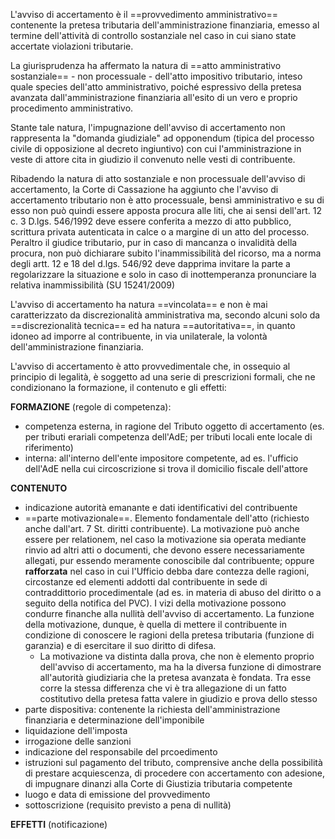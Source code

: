 L'avviso di accertamento è il ==provvedimento amministrativo== contenente la pretesa tributaria dell'amministrazione finanziaria, emesso al termine dell'attività di controllo sostanziale nel caso in cui siano state accertate violazioni tributarie.

La giurisprudenza ha affermato la natura di ==atto amministrativo sostanziale== - non processuale - dell'atto impositivo tributario, inteso quale species dell'atto amministrativo, poiché espressivo della pretesa avanzata dall'amministrazione finanziaria all'esito di un vero e proprio procedimento amministrativo. 

Stante tale natura, l'impugnazione dell'avviso di accertamento non rappresenta la "domanda giudiziale" ad opponendum (tipica del processo civile di opposizione al decreto ingiuntivo) con cui l'amministrazione in veste di attore cita in giudizio il convenuto nelle vesti di contribuente.

Ribadendo la natura di atto sostanziale e non processuale dell'avviso di accertamento, la Corte di Cassazione ha aggiunto che l'avviso di accertamento tributario non è atto processuale, bensì amministrativo e su di esso non può quindi essere apposta procura alle liti, che ai sensi dell'art. 12 c. 3 D.lgs. 546/1992 deve essere conferita a mezzo di atto pubblico, scrittura privata autenticata in calce o a margine di un atto del processo.
Peraltro il giudice tributario, pur in caso di mancanza o invalidità della procura, non può dichiarare subito l'inammissibilità del ricorso, ma a norma degli artt. 12 e 18 del d.lgs. 546/92 deve dapprima invitare la parte a regolarizzare la situazione e solo in caso di inottemperanza pronunciare la relativa inammissibilità (SU 15241/2009)

L'avviso di accertamento ha natura ==vincolata== e non è mai caratterizzato da discrezionalità amministrativa ma, secondo alcuni solo da ==discrezionalità tecnica== ed ha natura ==autoritativa==, in quanto idoneo ad imporre al contribuente, in via unilaterale, la volontà dell'amministrazione finanziaria.

L'avviso di accertamento è atto provvedimentale che, in ossequio al principio di legalità, è soggetto ad una serie di prescrizioni formali, che ne condizionano la formazione, il contenuto e gli effetti:

**FORMAZIONE** (regole di competenza):
- competenza esterna, in ragione del Tributo oggetto di accertamento (es. per tributi erariali competenza dell'AdE; per tributi locali ente locale di riferimento)
- interna: all'interno dell'ente impositore competente, ad es. l'ufficio dell'AdE nella cui circoscrizione si trova il domicilio fiscale dell'attore

**CONTENUTO**
- indicazione autorità emanante e dati identificativi del contribuente
- ==parte motivazionale==. Elemento fondamentale dell'atto (richiesto anche dall'art. 7 St. diritti contribuente). La motivazione può anche essere per relationem, nel caso la motivazione sia operata mediante rinvio ad altri atti o documenti, che devono essere necessariamente allegati, pur essendo meramente conoscibile dal contribuente; oppure **rafforzata** nel caso in cui l'Ufficio debba dare contezza delle ragioni, circostanze ed elementi addotti dal contribuente in sede di contraddittorio procedimentale (ad es. in materia di abuso del diritto o a seguito della notifica del PVC). I vizi della motivazione possono condurre finanche alla nullità dell'avviso di accertamento. La funzione della motivazione, dunque, è quella di mettere il contribuente in condizione di conoscere le ragioni della pretesa tributaria (funzione di garanzia) e di esercitare il suo diritto di difesa.
	- La motivazione va distinta dalla prova, che non è elemento proprio dell'avviso di accertamento, ma ha la diversa funzione di dimostrare all'autorità giudiziaria che la pretesa avanzata è fondata. Tra esse corre la stessa differenza che vi è tra allegazione di un fatto costitutivo della pretesa fatta valere in giudizio e prova dello stesso
- parte dispositiva: contenente la richiesta dell'amministrazione finanziaria e determinazione dell'imponibile
- liquidazione dell'imposta
- irrogazione delle sanzioni
- indicazione del responsabile del prcoedimento
- istruzioni sul pagamento del tributo, comprensive anche della possibilità di prestare acquiescenza, di procedere con accertamento con adesione, di impugnare dinanzi alla Corte di Giustizia tributaria competente
- luogo e data di emissione del provvedimento
- sottoscrizione (requisito previsto a pena di nullità)

**EFFETTI** (notificazione)